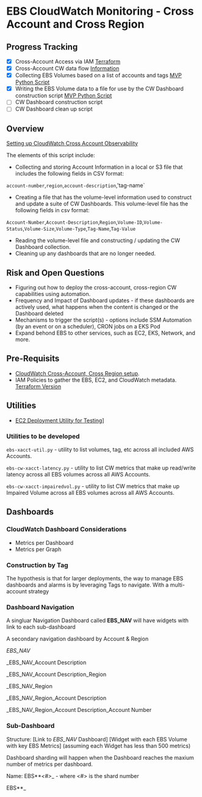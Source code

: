 # EBS CloudWatch Monitoring - Cross Account and Cross Region

## Progress Tracking

- [x] Cross-Account Access via IAM [Terraform](./cross-account-setup-data-gather-terraform/)
- [x] Cross-Account CW data flow [Information](./cross-account-setup-cloudwatch/cross-account-setup-cloudwatch.md)
- [x] Collecting EBS Volumes based on a list of accounts and tags [MVP Python Script](./part1-collect-data-with-tags.py)
- [x] Writing the EBS Volume data to a file for use by the CW Dashboard construction script [MVP Python Script](./part1-collect-data-with-tags.py)
- [ ] CW Dashboard construction script
- [ ] CW Dashboard clean up script

## Overview

[Setting up CloudWatch Cross Account Observability](https://docs.aws.amazon.com/AmazonCloudWatch/latest/monitoring/CloudWatch-Unified-Cross-Account.html)

The elements of this script include:

- Collecting and storing Account Information in a local or S3 file that includes the following fields in CSV format:

`account-number`,`region`,`account-description`,'tag-name`

- Creating a file that has the volume-level information used to construct and update a suite of CW Dashboards. This volume-level file has the following fields in csv format:

`Account-Number`,`Account-Description`,`Region`,`Volume-ID`,`Volume-Status`,`Volume-Size`,`Volume-Type`,`Tag-Name`,`Tag-Value`

- Reading the volume-level file and constructing / updating the CW Dashboard collection.
- Cleaning up any dashboards that are no longer needed.

## Risk and Open Questions

- Figuring out how to deploy the cross-account, cross-region CW capabilities using automation.
- Frequency and Impact of Dashboard updates - if these dashboards are actively used, what happens when the content is changed or the Dashboard deleted
- Mechanisms to trigger the script(s) - options include SSM Automation (by an event or on a scheduler), CRON jobs on a EKS Pod
- Expand behond EBS to other services, such as EC2, EKS, Network, and more.

## Pre-Requisits

- [CloudWatch Cross-Account, Cross Region setup](./cross-account-setup-cloudwatch/cross-account-setup-cloudwatch.md).
- IAM Policies to gather the EBS, EC2, and CloudWatch metadata. [Terraform Version](./cross-account-setup-data-gather-terraform/)

## Utilities

- [EC2 Deployment Utility for Testing](../../ebs-end-to-end-testing/e2e-launch-ec2-instances.py)]

### Utilities to be developed

`ebs-xacct-util.py` - utility to list volumes, tag, etc across all included AWS Accounts.

`ebs-cw-xacct-latency.py` - utility to list CW metrics that make up read/write latency across all EBS volumes across all AWS Accounts.

`ebs-cw-xacct-impairedvol.py` - utility to list CW metrics that make up Impaired Volume across all EBS volumes across all AWS Accounts.

## Dashboards

### CloudWatch Dashboard Considerations

- Metrics per Dashboard
- Metrics per Graph

### Construction by Tag

The hypothesis is that for larger deployments, the way to manage EBS dashboards and alarms is by leveraging Tags to navigate. With a multi-account strategy

### Dashboard Navigation

A singluar Navigation Dashboard called **EBS_NAV** will have widgets with link to each sub-dashboard

A secondary navigation dashboard by Account & Region

_EBS_NAV_

\_EBS_NAV_Account Description

\_EBS_NAV_Account Description_Region

\_EBS_NAV_Region

\_EBS_NAV_Region_Account Description

\_EBS_NAV_Region_Account Description_Account Number

### Sub-Dashboard

Structure:
[Link to _EBS_NAV_ Dashboard]
[Widget with each EBS Volume with key EBS Metrics] (assuming each Widget has less than 500 metrics)

Dashboard sharding will happen when the Dashboard reaches the maxium number of metrics per dashboard.

Name:
EBS*<TagName>*<TagValue>_<#>_<AcctName>\_<AcctNum> - where <#> is the shard number

EBS*<TagName>*<TagValue>_<VolId>_<AcctName>\_<AcctNum>
